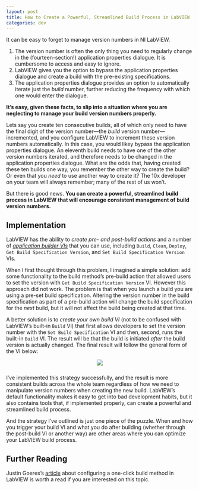 ```yaml
---
layout: post
title: How to Create a Powerful, Streamlined Build Process in LabVIEW
categories: dev
---
```


It can be easy to forget to manage version numbers in NI LabVIEW.

1. The version number is often the only thing you need to regularly change in the (fourteen-section!) application properties dialogue. It is cumbersome to access and easy to ignore.
2. LabVIEW gives you the option to bypass the application properties dialogue and create a build with the pre-existing specifications.
2. The application properties dialogue provides an option to automatically iterate just the *build* number, further reducing the frequency with which one would enter the dialogue.

**It’s easy, given these facts, to slip into a situation where you are neglecting to manage your build version numbers properly.**

Lets say you create ten consecutive builds, all of which only need to have the final digit of the version number—the *build* version number—incremented, and you configure LabVIEW to increment these version numbers automatically. In this case, you would likey bypass the application properties dialogue. An eleventh build needs to have one of the other version numbers iterated, and therefore needs to be changed in the application properties dialogue. What are the odds that, having created these ten builds one way, you remember the other way to create the build? Or even that you *need* to use another way to create it? The 10x developer on your team will always remember; many of the rest of us won’t.

But there is good news. **You can create a powerful, streamlined build process in LabVIEW that will encourage consistent management of build version numbers.**

## Implementation

LabVIEW has the ability to *create pre- and post-build actions* and a number of [*application builder VIs*](https://www.ni.com/docs/en-US/bundle/labview-2020/page/glang/application_builder_vis.html) that you can use, including `Build`, `Clean`, `Deploy`, `Get Build Specification Version`, and `Set Build Specification Version` VIs.

When I first thought through this problem, I imagined a simple solution: add some functionality to the build method’s pre-build action that allowed users to set the version with `Get Build Specification Version` VI. However this approach did not work. The problem is that when you launch a build you are using a pre-set build specification. Altering the version number in the build specification as part of a pre-build action will change the build specification for the *next* build, but it will not affect the build being created at that time.

A better solution is to *create your own build VI* (not to be confused with LabVIEW’s built-in `Build` VI) that first allows developers to set the version number with the `Set Build Specification` VI and then, second, runs the built-in `Build` VI. The result will be that the build is initiated *after* the build version is actually changed. The final result will follow the general form of the VI below:

<div style="text-align: center; margin-bottom: 1.5rem;"><img src="https://i.imgur.com/nN9tc9I.jpg"></div>

I’ve implemented this strategy successfully, and the result is more consistent builds across the whole team regardless of how we need to manipulate version numbers when creating the new build. LabVIEW’s default functionality makes it easy to get into bad development habits, but it also contains tools that, if implemented properly, can create a powerful and streamlined build process.

And the strategy I’ve outlined is just one piece of the puzzle. When and how you trigger your build VI and what you do after building (whether through the post-build VI or another way) are other areas where you can optimize your LabVIEW build process.

## Further Reading

Justin Goeres’s [article](https://www.jki.net/blog/jki/can-you-build-your-application-in-one-click) about configuring a one-click build method in LabVIEW is worth a read if you are interested on this topic.
